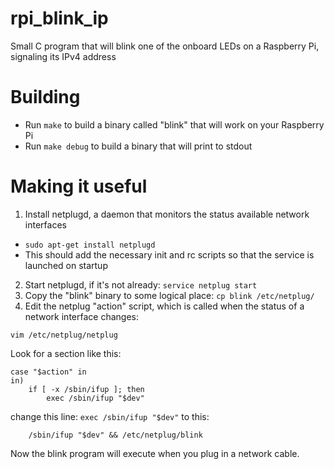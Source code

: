 rpi_blink_ip
============

Small C program that will blink one of the onboard LEDs on a Raspberry Pi, signaling its IPv4 address

Building
============

  - Run `make` to build a binary called "blink" that will work on your Raspberry Pi
  - Run `make debug` to build a binary that will print to stdout
  
Making it useful
================
1. Install netplugd, a daemon that monitors the status available network interfaces
  - `sudo apt-get install netplugd`
  - This should add the necessary init and rc scripts so that the service is launched on startup
2. Start netplugd, if it's not already: `service netplug start`
3. Copy the "blink" binary to some logical place: `cp blink /etc/netplug/`
4. Edit the netplug "action" script, which is called when the status of a network interface changes:

`vim /etc/netplug/netplug`

Look for a section like this:

```shell
case "$action" in
in)
    if [ -x /sbin/ifup ]; then
        exec /sbin/ifup "$dev"
```
change this line: `exec /sbin/ifup "$dev"` to this:

```shell
    /sbin/ifup "$dev" && /etc/netplug/blink
```

Now the blink program will execute when you plug in a network cable.

